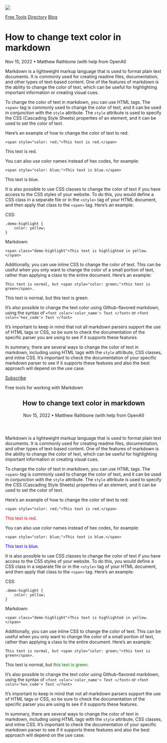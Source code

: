 [![](/img/logo.svg)](https://markdowntools.com "MarkdownTools Blog")

[Free Tools](https://markdowntools.com) [Directory](/tools) [Blog](/)

# How to change text color in markdown

Nov 15, 2022 • Matthew Rathbone (with help from OpenAI)

Markdown is a lightweight markup language that is used to format plain text documents. It is commonly used for creating readme files, documentation, and other types of text-based content. One of the features of markdown is the ability to change the color of text, which can be useful for highlighting important information or creating visual cues.

To change the color of text in markdown, you can use HTML tags. The `<span>` tag is commonly used to change the color of text, and it can be used in conjunction with the `style` attribute. The `style` attribute is used to specify the CSS (Cascading Style Sheets) properties of an element, and it can be used to set the color of text.

Here’s an example of how to change the color of text to red:

```
<span style="color: red;">This text is red.</span>
```

This text is red.

You can also use color names instead of hex codes, for example:

```
<span style="color: blue;">This text is blue.</span>
```

This text is blue.

It is also possible to use CSS classes to change the color of text if you have access to the CSS styles of your website. To do this, you would define a CSS class in a separate file or in the `<style>` tag of your HTML document, and then apply that class to the `<span>` tag. Here’s an example:

CSS:

```
.demo-highlight {
    color: yellow;
}
```

Markdown:

```
<span class="demo-highlight">This text is highlighted in yellow.</span>
```

Additionally, you can use inline CSS to change the color of text. This can be useful when you only want to change the color of a small portion of text, rather than applying a class to the entire document. Here’s an example:

```
This text is normal, but <span style="color: green;">this text is green</span>.
```

This text is normal, but this text is green.

It’s also possible to change the text color using Github-flavored markdown, using the syntax of `<font color='color_name'> Text </font>` or `<font color='hex_code'> Text </font>`

It’s important to keep in mind that not all markdown parsers support the use of HTML tags or CSS, so be sure to check the documentation of the specific parser you are using to see if it supports these features.

In summary, there are several ways to change the color of text in markdown, including using HTML tags with the `style` attribute, CSS classes, and inline CSS. It’s important to check the documentation of your specific markdown parser to see if it supports these features and also the best approach will depend on the use case.

[](/posts/how-to-change-text-color-in-markdown)

[Subscribe](https://blog.markdowntools.com/feed.xml)

Free tools for working with Markdown



<article class="post h-entry" itemscope="" itemtype="http://schema.org/BlogPosting">

  <header class="post-header">
    <h1 class="post-title p-name" itemprop="name headline">How to change text color in markdown</h1>
    <p class="post-meta"><time class="dt-published" datetime="2022-11-15T00:00:00+00:00" itemprop="datePublished">
        Nov 15, 2022
      </time>• 
          <span itemprop="author" itemscope="" itemtype="http://schema.org/Person">
            <span class="p-author h-card" itemprop="name">Matthew Rathbone (with help from OpenAI)</span></span></p>
  </header>

  <div class="post-content e-content" itemprop="articleBody">
    <p>Markdown is a lightweight markup language that is used to format plain text documents. It is commonly used for creating readme files, documentation, and other types of text-based content. One of the features of markdown is the ability to change the color of text, which can be useful for highlighting important information or creating visual cues.</p>

<p>To change the color of text in markdown, you can use HTML tags. The <code class="language-plaintext highlighter-rouge">&lt;span&gt;</code> tag is commonly used to change the color of text, and it can be used in conjunction with the <code class="language-plaintext highlighter-rouge">style</code> attribute. The <code class="language-plaintext highlighter-rouge">style</code> attribute is used to specify the CSS (Cascading Style Sheets) properties of an element, and it can be used to set the color of text.</p>

<p>Here’s an example of how to change the color of text to red:</p>
<div class="language-html highlighter-rouge"><div class="highlight"><pre class="highlight"><code><span class="nt">&lt;span</span> <span class="na">style=</span><span class="s">"color: red;"</span><span class="nt">&gt;</span>This text is red.<span class="nt">&lt;/span&gt;</span>
</code></pre></div></div>

<p><span style="color: red;">This text is red.</span></p>

<p>You can also use color names instead of hex codes, for example:</p>
<div class="language-html highlighter-rouge"><div class="highlight"><pre class="highlight"><code><span class="nt">&lt;span</span> <span class="na">style=</span><span class="s">"color: blue;"</span><span class="nt">&gt;</span>This text is blue.<span class="nt">&lt;/span&gt;</span>
</code></pre></div></div>
<p><span style="color: blue;">This text is blue.</span></p>

<p>It is also possible to use CSS classes to change the color of text if you have access to the CSS styles of your website. To do this, you would define a CSS class in a separate file or in the <code class="language-plaintext highlighter-rouge">&lt;style&gt;</code> tag of your HTML document, and then apply that class to the <code class="language-plaintext highlighter-rouge">&lt;span&gt;</code> tag. Here’s an example:</p>

<p>CSS:</p>
<div class="language-css highlighter-rouge"><div class="highlight"><pre class="highlight"><code><span class="nc">.demo-highlight</span> <span class="p">{</span>
    <span class="nl">color</span><span class="p">:</span> <span class="no">yellow</span><span class="p">;</span>
<span class="p">}</span>
</code></pre></div></div>
<p>Markdown:</p>

<div class="language-html highlighter-rouge"><div class="highlight"><pre class="highlight"><code><span class="nt">&lt;span</span> <span class="na">class=</span><span class="s">"demo-highlight"</span><span class="nt">&gt;</span>This text is highlighted in yellow.<span class="nt">&lt;/span&gt;</span>
</code></pre></div></div>

<p>Additionally, you can use inline CSS to change the color of text. This can be useful when you only want to change the color of a small portion of text, rather than applying a class to the entire document. Here’s an example:</p>

<div class="language-md highlighter-rouge"><div class="highlight"><pre class="highlight"><code>This text is normal, but <span class="nt">&lt;span</span> <span class="na">style=</span><span class="s">"color: green;"</span><span class="nt">&gt;</span>this text is green<span class="nt">&lt;/span&gt;</span>.
</code></pre></div></div>

<p>This text is normal, but <span style="color: green;">this text is green</span>.</p>

<p>It’s also possible to change the text color using Github-flavored markdown, using the syntax of <code class="language-plaintext highlighter-rouge">&lt;font color='color_name'&gt; Text &lt;/font&gt;</code> or <code class="language-plaintext highlighter-rouge">&lt;font color='hex_code'&gt; Text &lt;/font&gt;</code></p>

<p>It’s important to keep in mind that not all markdown parsers support the use of HTML tags or CSS, so be sure to check the documentation of the specific parser you are using to see if it supports these features.</p>

<p>In summary, there are several ways to change the color of text in markdown, including using HTML tags with the <code class="language-plaintext highlighter-rouge">style</code> attribute, CSS classes, and inline CSS. It’s important to check the documentation of your specific markdown parser to see if it supports these features and also the best approach will depend on the use case.</p>


  </div><a class="u-url" href="/posts/how-to-change-text-color-in-markdown" hidden=""></a>
</article>